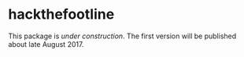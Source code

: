 # hackthefootline
This package is _under construction_. The first version will be published about late August 2017.
